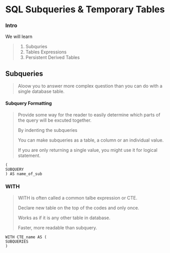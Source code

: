 # SQL Subqueries & Temporary Tables

### Intro

We will learn

> 1. Subquries
> 2. Tables Expressions
> 3. Persistent Derived Tables

## Subqueries

> Aloow you to answer more complex question than you can do with a single database table.


#### Subquery Formatting

> Provide some way for the reader to easily determine which parts of the query will be excuted together.
>
> By indenting the subqueries
>
> You can make subqueries as a table, a column or an individual value.
>
> If you are only returning a single value, you might use it for logical statement.

    ( 
    SUBQUERY
    ) AS name_of_sub

### WITH

> WITH is often called a common talbe expression or CTE.
>
> Declare new table on the top of the codes and only once.
>
> Works as if it is any other table in database.
> 
> Faster, more readable than subquery.

    WITH CTE_name AS ( 
    SUBQUERIES
    )
